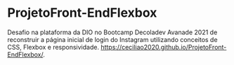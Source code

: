 # ProjetoFront-EndFlexbox
Desafio na plataforma da DIO no Bootcamp Decoladev Avanade 2021 de reconstruir a página inicial de login do Instagram utilizando conceitos de CSS, Flexbox e responsividade. 
 https://ceciliao2020.github.io/ProjetoFront-EndFlexbox/.
